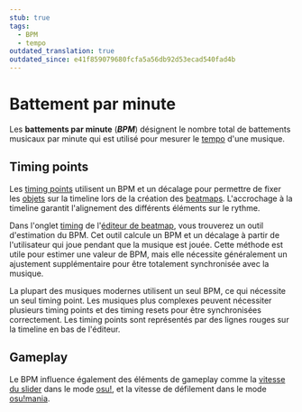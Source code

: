 ```yaml
---
stub: true
tags:
  - BPM
  - tempo
outdated_translation: true
outdated_since: e41f859079680fcfa5a56db92d53ecad540fad4b
---
```


# Battement par minute

Les **battements par minute** (***BPM***) désignent le nombre total de battements musicaux par minute qui est utilisé pour mesurer le [tempo](https://fr.wikipedia.org/wiki/Tempo) d'une musique.

## Timing points

Les [timing points](/wiki/Beatmapping/Timing_section) utilisent un BPM et un décalage pour permettre de fixer les [objets](/wiki/Gameplay/Hit_object) sur la timeline lors de la création des [beatmaps](/wiki/Beatmap). L'accrochage à la timeline garantit l'alignement des différents éléments sur le rythme.

Dans l'onglet [timing](/wiki/Client/Beatmap_editor/Timing) de l'[éditeur de beatmap](/wiki/Client/Beatmap_editor), vous trouverez un outil d'estimation du BPM. Cet outil calcule un BPM et un décalage à partir de l'utilisateur qui joue pendant que la musique est jouée. Cette méthode est utile pour estimer une valeur de BPM, mais elle nécessite généralement un ajustement supplémentaire pour être totalement synchronisée avec la musique.

La plupart des musiques modernes utilisent un seul BPM, ce qui nécessite un seul timing point. Les musiques plus complexes peuvent nécessiter plusieurs timing points et des timing resets pour être synchronisées correctement. Les timing points sont représentés par des lignes rouges sur la timeline en bas de l'éditeur.

## Gameplay

Le BPM influence également des éléments de gameplay comme la [vitesse du slider](/wiki/Gameplay/Hit_object/Slider/Slider_velocity) dans le mode [osu!](/wiki/Game_mode/osu!), et la vitesse de défilement dans le mode [osu!mania](/wiki/Game_mode/osu!mania).
